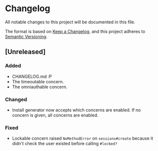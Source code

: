 # Changelog

All notable changes to this project will be documented in this file.

The format is based on [Keep a Changelog](https://keepachangelog.com/en/1.1.0/),
and this project adheres to [Semantic Versioning](https://semver.org/spec/v2.0.0.html).

## [Unreleased]

### Added

- CHANGELOG.md :P
- The timeoutable concern.
- The omniauthable concern.

### Changed

- Install generator now accepts which concerns are enabled. If no concern is given, all concerns are enabled.

### Fixed

- Lockable concern raised `NoMethodError` on `sessions#create` because it didn't check the user existed before calling `#locked?`
